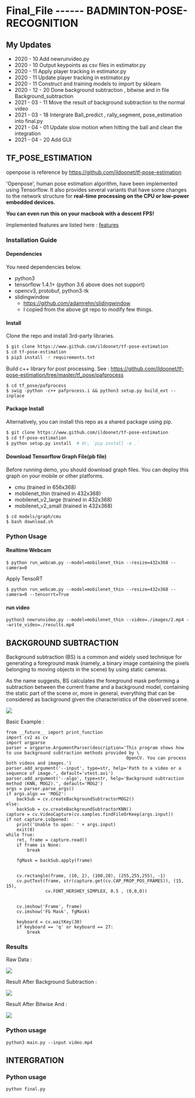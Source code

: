 # Final_File ------ BADMINTON-POSE-RECOGNITION

## My Updates
- 2020 - 10  Add newrunvideo.py 
- 2020 - 10  Output keypoints as csv files in estimator.py
- 2020 - 11  Apply player tracking in estimator.py
- 2020 - 11  Update player tracking in estimator.py
- 2020 - 11  Construct and training models to import by sklearn
- 2020 - 12 - 20   Done background subtraction , bitwise and in file Background_subtraction
- 2021 - 03 - 11  Move the result of background subtraction to the normal video
- 2021 - 03 - 18  Intergrate Ball_predict , rally_segment, pose_estimation into final.py
- 2021 - 04 - 01 Update slow motion when hitting the ball and clean the integration
- 2021 - 04 - 20 Add GUI 


## TF_POSE_ESTIMATION 
openpose is reference by https://github.com/ildoonet/tf-pose-estimation <br>

'Openpose', human pose estimation algorithm, have been implemented using Tensorflow. It also provides several variants that have some changes to the network structure for **real-time processing on the CPU or low-power embedded devices.**

**You can even run this on your macbook with a descent FPS!**

Implemented features are listed here : [features](./etcs/feature.md)

### Installation Guide

#### Dependencies

You need dependencies below.

- python3
- tensorflow 1.4.1+ (python 3.6 above does not support)
- opencv3, protobuf, python3-tk
- slidingwindow
  - https://github.com/adamrehn/slidingwindow
  - I copied from the above git repo to modify few things.

#### Install

Clone the repo and install 3rd-party libraries.

```bash
$ git clone https://www.github.com/ildoonet/tf-pose-estimation
$ cd tf-pose-estimation
$ pip3 install -r requirements.txt
```

Build c++ library for post processing. See : https://github.com/ildoonet/tf-pose-estimation/tree/master/tf_pose/pafprocess
```
$ cd tf_pose/pafprocess
$ swig -python -c++ pafprocess.i && python3 setup.py build_ext --inplace
```

#### Package Install

Alternatively, you can install this repo as a shared package using pip.

```bash
$ git clone https://www.github.com/ildoonet/tf-pose-estimation
$ cd tf-pose-estimation
$ python setup.py install  # Or, `pip install -e .`
```

#### Download Tensorflow Graph File(pb file)

Before running demo, you should download graph files. You can deploy this graph on your mobile or other platforms.

- cmu (trained in 656x368)
- mobilenet_thin (trained in 432x368)
- mobilenet_v2_large (trained in 432x368)
- mobilenet_v2_small (trained in 432x368)

```
$ cd models/graph/cmu
$ bash download.sh
```

### Python Usage

#### Realtime Webcam

```
$ python run_webcam.py --model=mobilenet_thin --resize=432x368 --camera=0
```

Apply TensoRT 

```
$ python run_webcam.py --model=mobilenet_thin --resize=432x368 --camera=0 --tensorrt=True
```

#### run video
```
python3 newrunvideo.py --model=mobilenet_thin --video=./images/2.mp4 --write_video=./results.mp4
```

## BACKGROUND SUBTRACTION

Background subtraction (BS) is a common and widely used technique for generating a foreground mask (namely, a binary image containing the pixels belonging to moving objects in the scene) by using static cameras.<br>

As the name suggests, BS calculates the foreground mask performing a subtraction between the current frame and a background model, containing the static part of the scene or, more in general, everything that can be considered as background given the characteristics of the observed scene.<br>

![](https://i.imgur.com/PbVLrGX.png)

Basic Example :
```=py
from __future__ import print_function
import cv2 as cv
import argparse
parser = argparse.ArgumentParser(description='This program shows how to use background subtraction methods provided by \
                                              OpenCV. You can process both videos and images.')
parser.add_argument('--input', type=str, help='Path to a video or a sequence of image.', default='vtest.avi')
parser.add_argument('--algo', type=str, help='Background subtraction method (KNN, MOG2).', default='MOG2')
args = parser.parse_args()
if args.algo == 'MOG2':
    backSub = cv.createBackgroundSubtractorMOG2()
else:
    backSub = cv.createBackgroundSubtractorKNN()
capture = cv.VideoCapture(cv.samples.findFileOrKeep(args.input))
if not capture.isOpened:
    print('Unable to open: ' + args.input)
    exit(0)
while True:
    ret, frame = capture.read()
    if frame is None:
        break
    
    fgMask = backSub.apply(frame)
    
    
    cv.rectangle(frame, (10, 2), (100,20), (255,255,255), -1)
    cv.putText(frame, str(capture.get(cv.CAP_PROP_POS_FRAMES)), (15, 15),
               cv.FONT_HERSHEY_SIMPLEX, 0.5 , (0,0,0))
    
    
    cv.imshow('Frame', frame)
    cv.imshow('FG Mask', fgMask)
    
    keyboard = cv.waitKey(30)
    if keyboard == 'q' or keyboard == 27:
        break
```
### Results

Raw Data :

![](https://i.imgur.com/nYN5yIP.png)

Result After Background Subtraction :

![](https://i.imgur.com/SdBoDjt.png)

Result After Bitwise And :

![](https://i.imgur.com/u5ZV8bG.png)

### Python usage
```
python3 main.py --input video.mp4
```

## INTERGRATION

### Python usage
```
python final.py
```




